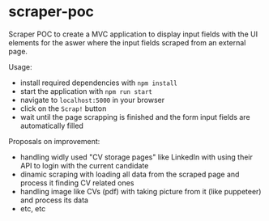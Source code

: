 # scraper-poc

Scraper POC to create a MVC application to display input fields with the UI elements for the aswer where the input fields scraped from an external page.

Usage:
- install required dependencies with `npm install`
- start the application with `npm run start`
- navigate to `localhost:5000` in your browser
- click on the `Scrap!` button
- wait until the page scrapping is finished and the form input fields are automatically filled

Proposals on improvement:
- handling widly used "CV storage pages" like LinkedIn with using their API to login with the current candidate
- dinamic scraping with loading all data from the scraped page and process it finding CV related ones
- handling image like CVs (pdf) with taking picture from it (like puppeteer) and process its data
- etc, etc
